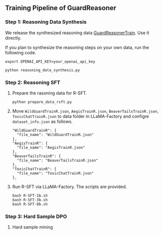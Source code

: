 ## Training Pipeline of GuardReasoner

### Step 1: Reasoning Data Synthesis
We release the synthesized reasoning data [GuardReasonerTrain](https://huggingface.co/datasets/yueliu1999/GuardReasonerTrain). Use it directly.

If you plan to synthesize the reasoning steps on your own data, run the following code.

```
export OPENAI_API_KEY=your_openai_api_key

python reasoning_data_synthesis.py
```


### Step 2: Reasoning SFT
1. Prepare the rasoning data for R-SFT.

    ```
    python prepare_data_rsft.py
    ```
2. Move `WildGuardTrainR.json`, `AegisTrainR.json`, `BeaverTailsTrainR.json`, `ToxicChatTrainR.json` to data folder in LLaMA-Factory and configre `dataset_info.json` as follows.

    ```
    "WildGuardTrainR": {
      "file_name": "WildGuardTrainR.json"
    },
    "AegisTrainR": {
      "file_name": "AegisTrainR.json"
    },
    "BeaverTailsTrainR": {
      "file_name": "BeaverTailsTrainR.json"
    },
    "ToxicChatTrainR": {
      "file_name": "ToxicChatTrainR.json"
    },
    ```
3. Run R-SFT via LLaMA-Factory. The scripts are provided.  
    ```
    bash R-SFT-1b.sh
    bash R-SFT-3b.sh
    bash R-SFT-8b.sh
    ```





### Step 3: Hard Sample DPO

1. Hard sample mining


